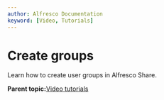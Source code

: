 ```yaml
---
author: Alfresco Documentation
keyword: [Video, Tutorials]
---
```


# Create groups

Learn how to create user groups in Alfresco Share.

  

**Parent topic:**[Video tutorials](../topics/alfresco-video-tutorials.md)

